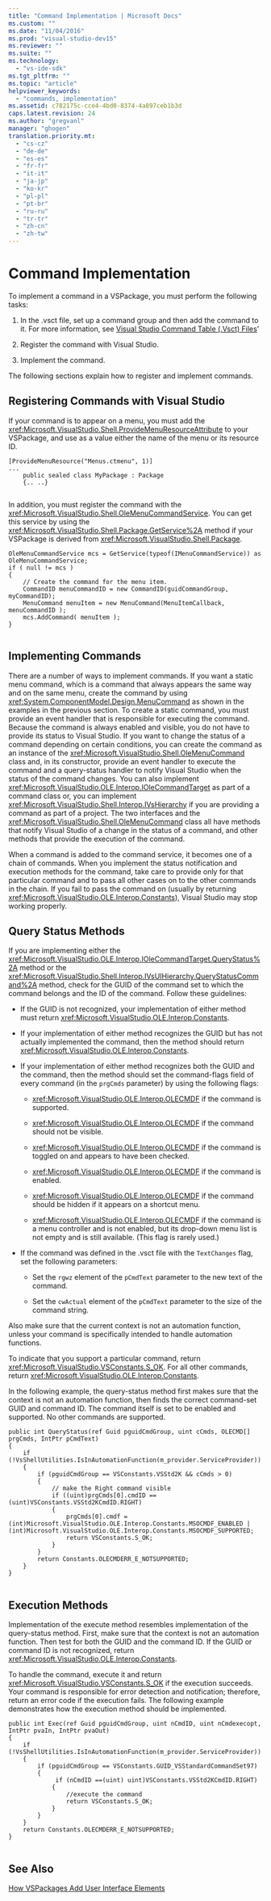 ```yaml
---
title: "Command Implementation | Microsoft Docs"
ms.custom: ""
ms.date: "11/04/2016"
ms.prod: "visual-studio-dev15"
ms.reviewer: ""
ms.suite: ""
ms.technology: 
  - "vs-ide-sdk"
ms.tgt_pltfrm: ""
ms.topic: "article"
helpviewer_keywords: 
  - "commands, implementation"
ms.assetid: c782175c-cce4-4bd0-8374-4a897ceb1b3d
caps.latest.revision: 24
ms.author: "gregvanl"
manager: "ghogen"
translation.priority.mt: 
  - "cs-cz"
  - "de-de"
  - "es-es"
  - "fr-fr"
  - "it-it"
  - "ja-jp"
  - "ko-kr"
  - "pl-pl"
  - "pt-br"
  - "ru-ru"
  - "tr-tr"
  - "zh-cn"
  - "zh-tw"
---
```

# Command Implementation
To implement a command in a VSPackage, you must perform the following tasks:  
  
1.  In the .vsct file, set up a command group and then add the command to it. For more information, see [Visual Studio Command Table (.Vsct) Files](../../extensibility/internals/visual-studio-command-table-dot-vsct-files.md)'  
  
2.  Register the command with Visual Studio.  
  
3.  Implement the command.  
  
 The following sections explain how to register and implement commands.  
  
## Registering Commands with Visual Studio  
 If your command is to appear on a menu, you must add the <xref:Microsoft.VisualStudio.Shell.ProvideMenuResourceAttribute> to your VSPackage, and use as a value either the name of the menu or its resource ID.  
  
```  
[ProvideMenuResource("Menus.ctmenu", 1)]  
...  
    public sealed class MyPackage : Package  
    {.. ..}  
  
```  
  
 In addition, you must register the command with the <xref:Microsoft.VisualStudio.Shell.OleMenuCommandService>. You can get this service by using the <xref:Microsoft.VisualStudio.Shell.Package.GetService%2A> method if your VSPackage is derived from <xref:Microsoft.VisualStudio.Shell.Package>.  
  
```  
OleMenuCommandService mcs = GetService(typeof(IMenuCommandService)) as OleMenuCommandService;  
if ( null != mcs )  
{  
    // Create the command for the menu item.  
    CommandID menuCommandID = new CommandID(guidCommandGroup, myCommandID);  
    MenuCommand menuItem = new MenuCommand(MenuItemCallback, menuCommandID );  
    mcs.AddCommand( menuItem );  
}  
  
```  
  
## Implementing Commands  
 There are a number of ways to implement commands. If you want a static menu command, which is a command that always appears the same way and on the same menu, create the command by using <xref:System.ComponentModel.Design.MenuCommand> as shown in the examples in the previous section. To create a static command, you must provide an event handler that is responsible for executing the command. Because the command is always enabled and visible, you do not have to provide its status to Visual Studio. If you want to change the status of a command depending on certain conditions, you can create the command as an instance of the <xref:Microsoft.VisualStudio.Shell.OleMenuCommand> class and, in its constructor, provide an event handler to execute the command and a query-status handler to notify Visual Studio when the status of the command changes. You can also implement <xref:Microsoft.VisualStudio.OLE.Interop.IOleCommandTarget> as part of a command class or, you can implement <xref:Microsoft.VisualStudio.Shell.Interop.IVsHierarchy> if you are providing a command as part of a project. The two interfaces and the <xref:Microsoft.VisualStudio.Shell.OleMenuCommand> class all have methods that notify Visual Studio of a change in the status of a command, and other methods that provide the execution of the command.  
  
 When a command is added to the command service, it becomes one of a chain of commands. When you implement the status notification and execution methods for the command, take care to provide only for that particular command and to pass all other cases on to the other commands in the chain. If you fail to pass the command on (usually by returning <xref:Microsoft.VisualStudio.OLE.Interop.Constants>), Visual Studio may stop working properly.  
  
## Query Status Methods  
 If you are implementing either the <xref:Microsoft.VisualStudio.OLE.Interop.IOleCommandTarget.QueryStatus%2A> method or the <xref:Microsoft.VisualStudio.Shell.Interop.IVsUIHierarchy.QueryStatusCommand%2A> method, check for the GUID of the command set to which the command belongs and the ID of the command. Follow these guidelines:  
  
-   If the GUID is not recognized, your implementation of either method must return <xref:Microsoft.VisualStudio.OLE.Interop.Constants>.  
  
-   If your implementation of either method recognizes the GUID but has not actually implemented the command, then the method should return <xref:Microsoft.VisualStudio.OLE.Interop.Constants>.  
  
-   If your implementation of either method recognizes both the GUID and the command, then the method should set the command-flags field of every command (in the `prgCmds` parameter) by using the following flags:  
  
    -   <xref:Microsoft.VisualStudio.OLE.Interop.OLECMDF> if the command is supported.  
  
    -   <xref:Microsoft.VisualStudio.OLE.Interop.OLECMDF> if the command should not be visible.  
  
    -   <xref:Microsoft.VisualStudio.OLE.Interop.OLECMDF> if the command is toggled on and appears to have been checked.  
  
    -   <xref:Microsoft.VisualStudio.OLE.Interop.OLECMDF> if the command is enabled.  
  
    -   <xref:Microsoft.VisualStudio.OLE.Interop.OLECMDF> if the command should be hidden if it appears on a shortcut menu.  
  
    -   <xref:Microsoft.VisualStudio.OLE.Interop.OLECMDF> if the command is a menu controller and is not enabled, but its drop-down menu list is not empty and is still available. (This flag is rarely used.)  
  
-   If the command was defined in the .vsct file with the `TextChanges` flag, set the following parameters:  
  
    -   Set the `rgwz` element of the `pCmdText` parameter to the new text of the command.  
  
    -   Set the `cwActual` element of the `pCmdText` parameter to the size of the command string.  
  
 Also make sure that the current context is not an automation function, unless your command is specifically intended to handle automation functions.  
  
 To indicate that you support a particular command, return <xref:Microsoft.VisualStudio.VSConstants.S_OK>. For all other commands, return <xref:Microsoft.VisualStudio.OLE.Interop.Constants>.  
  
 In the following example, the query-status method first makes sure that the context is not an automation function, then finds the correct command-set GUID and command ID. The command itself is set to be enabled and supported. No other commands are supported.  
  
```  
public int QueryStatus(ref Guid pguidCmdGroup, uint cCmds, OLECMD[] prgCmds, IntPtr pCmdText)  
{  
    if (!VsShellUtilities.IsInAutomationFunction(m_provider.ServiceProvider))  
    {  
        if (pguidCmdGroup == VSConstants.VSStd2K && cCmds > 0)  
        {  
            // make the Right command visible   
            if ((uint)prgCmds[0].cmdID == (uint)VSConstants.VSStd2KCmdID.RIGHT)  
            {  
                prgCmds[0].cmdf = (int)Microsoft.VisualStudio.OLE.Interop.Constants.MSOCMDF_ENABLED | (int)Microsoft.VisualStudio.OLE.Interop.Constants.MSOCMDF_SUPPORTED;  
                return VSConstants.S_OK;  
            }  
        }  
        return Constants.OLECMDERR_E_NOTSUPPORTED;  
    }  
}  
  
```  
  
## Execution Methods  
 Implementation of the execute method resembles implementation of the query-status method. First, make sure that the context is not an automation function. Then test for both the GUID and the command ID. If the GUID or command ID is not recognized, return <xref:Microsoft.VisualStudio.OLE.Interop.Constants>.  
  
 To handle the command, execute it and return <xref:Microsoft.VisualStudio.VSConstants.S_OK> if the execution succeeds. Your command is responsible for error detection and notification; therefore, return an error code if the execution fails. The following example demonstrates how the execution method should be implemented.  
  
```  
public int Exec(ref Guid pguidCmdGroup, uint nCmdID, uint nCmdexecopt, IntPtr pvaIn, IntPtr pvaOut)  
{  
    if (!VsShellUtilities.IsInAutomationFunction(m_provider.ServiceProvider))  
    {  
        if (pguidCmdGroup == VSConstants.GUID_VSStandardCommandSet97)  
        {  
             if (nCmdID ==(uint) uint)VSConstants.VSStd2KCmdID.RIGHT)  
            {  
                //execute the command  
                return VSConstants.S_OK;  
            }  
        }  
    }  
    return Constants.OLECMDERR_E_NOTSUPPORTED;  
}  
  
```  
  
## See Also  
 [How VSPackages Add User Interface Elements](../../extensibility/internals/how-vspackages-add-user-interface-elements.md)